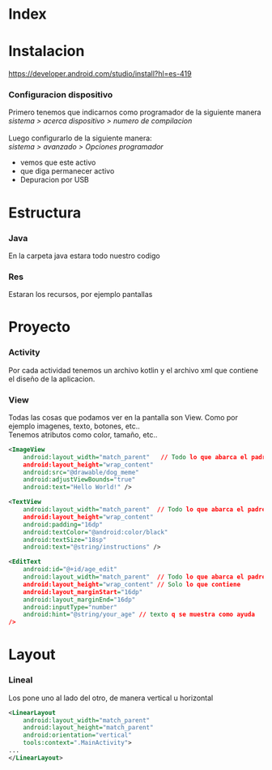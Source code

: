 # Index

# Instalacion
https://developer.android.com/studio/install?hl=es-419

### Configuracion dispositivo
Primero tenemos que indicarnos como programador de la siguiente manera<br />
*sistema > acerca dispositivo > numero de compilacion*<br />
<br />
Luego configurarlo de la siguiente manera:<br />
*sistema > avanzado > Opciones programador*

- vemos que este activo
- que diga permanecer activo
- Depuracion por USB

# Estructura

### Java
En la carpeta java estara todo nuestro codigo

### Res
Estaran los recursos, por ejemplo pantallas

# Proyecto

### Activity
Por cada actividad tenemos un archivo kotlin y el archivo xml que contiene el diseño de la aplicacion.

### View
Todas las cosas que podamos ver en la pantalla son View. Como por ejemplo imagenes, texto, botones, etc..<br />
Tenemos atributos como color, tamaño, etc..
```xml
<ImageView
    android:layout_width="match_parent"   // Todo lo que abarca el padre
    android:layout_height="wrap_content"
    android:src="@drawable/dog_meme"
    android:adjustViewBounds="true"
    android:text="Hello World!" />

<TextView
    android:layout_width="match_parent"  // Todo lo que abarca el padre
    android:layout_height="wrap_content"
    android:padding="16dp"
    android:textColor="@android:color/black"
    android:textSize="18sp"
    android:text="@string/instructions" />

<EditText
    android:id="@+id/age_edit"
    android:layout_width="match_parent"  // Todo lo que abarca el padre
    android:layout_height="wrap_content" // Solo lo que contiene
    android:layout_marginStart="16dp"
    android:layout_marginEnd="16dp"
    android:inputType="number"
    android:hint="@string/your_age" // texto q se muestra como ayuda
/>
```
# Layout

### Lineal
Los pone uno al lado del otro, de manera vertical u horizontal

```xml
<LinearLayout
    android:layout_width="match_parent"
    android:layout_height="match_parent"
    android:orientation="vertical"
    tools:context=".MainActivity">
...
</LinearLayout>
```